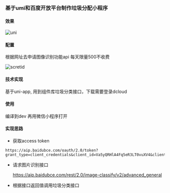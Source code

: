 ### 基于umi和百度开放平台制作垃圾分配小程序



#### 效果



![uni](https://github.com/AwJayChou/uniapp-rubbish-collection-demo/tree/master/images/uni.jpg)



#### 配置

 根据网址去申请图像识别功能api  每天限量500不收费



![scretid](https://github.com/AwJayChou/uniapp-rubbish-collection-demo/tree/master/images/secretid.jpg)



#### 技术实现

基于uni-app, 用到组件库垃圾分类接口，下载需要登录dcloud



#### 使用

编译到dev 再用微信小程序打开



#### 实现思路



- 获取access token

```text
https://aip.baidubce.com/oauth/2.0/token?grant_type=client_credentials&client_id=Va5yQRHlA4Fq5eR3LT0vuXV4&client_secret=0rDSjzQ20XUj5itV6WRtznPQSzr5pVw2&
```

- 请求图片识别接口

  https://aip.baidubce.com/rest/2.0/image-classify/v2/advanced_general

- 根据接口返回值调用垃圾分类接口

  